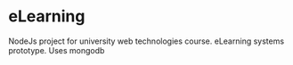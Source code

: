 # eLearning
NodeJs project for university web technologies course. eLearning systems prototype.
Uses mongodb
